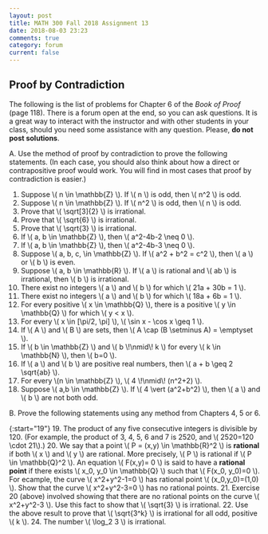```yaml
---
layout: post
title: MATH 300 Fall 2018 Assignment 13
date: 2018-08-03 23:23
comments: true
category: forum
current: false
---
```


## Proof by Contradiction

<div class="alert alert-info">
  The following is the list of problems for Chapter 6 of the <em>Book of Proof</em> (page 118).  There is a forum open
  at the end, so you can ask questions.  It is a great way to interact with the instructor and with other students in
  your class, should you need some assistance with any question. Please, <strong>do not post solutions</strong>.
</div>

A. Use the method of proof by contradiction to prove the following statements.  (In each case, you should also think about how a direct or contrapositive proof would work.  You will find in most cases that proof by contradiction is easier.)

1. Suppose \\( n \in \mathbb{Z} \\).  If \\( n \\) is odd, then \\( n^2 \\) is odd.
2. Suppose \\( n \in \mathbb{Z} \\).  If \\( n^2 \\) is odd, then \\( n \\) is odd.
3. Prove that \\( \sqrt[3]{2} \\) is irrational.
4. Prove that \\( \sqrt{6} \\) is irrational.
5. Prove that \\( \sqrt{3} \\) is irrational.
6. If \\( a, b \in \mathbb{Z} \\), then \\( a^2-4b-2 \neq 0 \\).
7. If \\( a, b \in \mathbb{Z} \\), then \\( a^2-4b-3 \neq 0 \\).
8. Suppose \\( a, b, c, \in \mathbb{Z} \\).  If \\( a^2 + b^2 = c^2 \\), then \\( a \\) or \\( b \\) is even.
9. Suppose \\( a, b \in \mathbb{R} \\).  If \\( a \\) is rational and \\( ab \\) is irrational, then \\( b \\) is irrational.
10. There exist no integers \\( a \\) and \\( b \\) for which \\( 21a + 30b = 1 \\).
11. There exist no integers \\( a \\) and \\( b \\) for which \\( 18a + 6b = 1 \\).
12. For every positive \\( x \in \mathbb{Q} \\), there is a positive \\( y \in \mathbb{Q} \\) for which \\( y < x \\).
13. For every \\( x \in [\pi/2, \pi] \\), \\( \sin x - \cos x \geq 1 \\).
14. If \\( A \\) and \\( B \\) are sets, then \\( A \cap (B \setminus A) = \emptyset \\).
15. If \\( b \in \mathbb{Z} \\) and \\( b \\!\nmid\\! k \\) for every \\( k \in \mathbb{N} \\), then \\( b=0 \\).
16. If \\( a \\) and \\( b \\) are positive real numbers, then \\( a + b \geq 2 \sqrt{ab} \\).
17. For every \\(n \in \mathbb{Z} \\), \\( 4 \\!\nmid\\! (n^2+2) \\).
18. Suppose \\( a,b \in \mathbb{Z} \\).  If \\( 4 \vert (a^2+b^2) \\), then \\( a \\) and \\( b \\) are not both odd.


 B. Prove the following statements using any method from Chapters 4, 5 or 6.

{:start="19"}
19. The product of any five consecutive integers is divisible by 120.  (For example, the product of 3, 4, 5, 6 and 7 is 2520, and \\( 2520=120 \cdot 21\\).)
20. We say that a point \\( P = (x,y) \in \mathbb{R}^2 \\) is **rational** if both \\( x \\) and \\( y \\) are rational.  More precisely, \\( P \\) is rational if \\( P \in \mathbb{Q}^2 \\).  An equation \\( F(x,y)= 0 \\) is said to have a **rational point** if there exists \\( x_0, y_0 \in \mathbb{Q} \\) such that \\( F(x_0, y_0)=0 \\).  For ecample, the curve \\( x^2+y^2-1=0 \\) has rational point \\( (x_0,y_0)=(1,0) \\).  Show that the curve \\( x^2+y^2-3=0 \\) has no rational points.
21. Exercise 20 (above) involved showing that there are no rational points on the curve \\( x^2+y^2-3 \\).  Use this fact to show that \\( \sqrt{3} \\) is irrational.
22. Use the above result to prove that \\( \sqrt{3^k} \\) is irrational for all odd, positive \\( k \\).
24. The number \\( \log_2 3 \\) is irrational.
